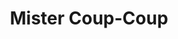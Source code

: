 ---
title: "Mister Coup-Coup"
url: /boulogne-sur-mer/mister-coup-coup-rue-du-chemin-vert/
shop: Friseur
---
